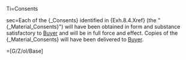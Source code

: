 Ti=Consents

sec=Each of the {_Consents} identified in {Exh.8.4.Xref} (the "{_Material_Consents}") will have been obtained in form and substance satisfactory to <a href="#SPA.Def.Buyer.Def" class="definedterm">Buyer</a> and will be in full force and effect.  Copies of the {_Material_Consents} will have been delivered to <a href="#SPA.Def.Buyer.Def" class="definedterm">Buyer</a>.

=[G/Z/ol/Base]
